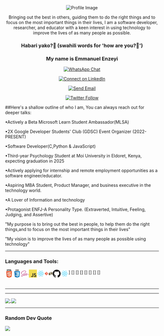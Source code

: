 <div align="center">
  <img height="150" src="https://camo.githubusercontent.com/62da68eb62b1e5f175f7d1f0191dd89a653d7908feb22d37d4a0ab07365d6791/68747470733a2f2f6d656469612e67697068792e636f6d2f6d656469612f4d3967624264396e6244724f5475314d71782f67697068792e676966" alt="Profile Image" />
  <p>Bringing out the best in others, guiding them to do the right things and to focus on the most important things in their lives, I am a software developer, researcher, and educator with a keen interest in using technology to improve the lives of as many people as possible.</p>
</div>


 
<div align="center">

### Habari yako?👋 (swahili words for 'how are you?👋') 
### My name is Emmanuel Enzeyi

[![WhatsApp Chat](https://img.shields.io/badge/Chat-on%20WhatsApp-brightgreen?logo=whatsapp&style=for-the-badge)](https://wa.me/254758800070) 

[![Connect on LinkedIn](https://img.shields.io/badge/Connect-on%20LinkedIn-blue?logo=linkedin&style=for-the-badge)](https://www.linkedin.com/in/emmanuel-manu-enzeyi-139175279/)

[![Send Email](https://img.shields.io/badge/Send%20Email-on%20Gmail-red?logo=gmail&style=for-the-badge)](mailto:emmanuelsiemaenzeyi@gmail.com)

[![Twitter Follow](https://img.shields.io/twitter/follow/EmmanuelEnzeyi?color=%231DA1F2&logo=Twitter&style=for-the-badge)](https://twitter.com/intent/follow?original_referer=https%3A%2F%2Fgithub.com%2FEmmanuelEnzeyi&screen_name=EmmanuelEnzeyi)

</div>


##Here's a shallow outline of who I am, You can always reach out for deeper talks:

•Actively a Beta Microsoft Learn Student Ambassador(MLSA)

•2X Google Developer Students' Club (GDSC) Event Organizer (2022-PRESENT)

•Software Developer(C,Python & JavaScript)

•Third-year Psychology Student at Moi University in Eldoret, Kenya, expecting graduation in 2025

•Actively applying for internship and remote employment opportunities as a software engineer/educator.

•Aspiring MBA Student, Product Manager, and business executive in the technology world.

•A Lover of Information and technology

•Protagonist ENFJ-A Personality Type. (Extraverted, Intuitive, Feeling, Judging, and Assertive)

"My purpose is to  bring out the best in people, to help them do the right things,and  to focus on the most important things in their lives"

"My vision is to improve the lives of as many people as possible using technology"
<br />

---

### Languages and Tools:

<img align="left" alt="HTML5" width="26px" src="https://raw.githubusercontent.com/github/explore/80688e429a7d4ef2fca1e82350fe8e3517d3494d/topics/html/html.png" />]
[<img align="left" alt="CSS3" width="26px" src="https://raw.githubusercontent.com/github/explore/80688e429a7d4ef2fca1e82350fe8e3517d3494d/topics/css/css.png" />]
[<img align="left" alt="JavaScript" width="26px" src="https://raw.githubusercontent.com/github/explore/80688e429a7d4ef2fca1e82350fe8e3517d3494d/topics/sass/sass.png" />]
[<img align="left" alt="Bootstrap" width="26px" src="https://raw.githubusercontent.com/github/explore/80688e429a7d4ef2fca1e82350fe8e3517d3494d/topics/javascript/javascript.png" />]
[<img align="left" alt="Wordpress" width="26px" src="https://raw.githubusercontent.com/github/explore/80688e429a7d4ef2fca1e82350fe8e3517d3494d/topics/react/react.png" />]
[<img align="left" alt="Git" width="26px" src="https://raw.githubusercontent.com/github/explore/80688e429a7d4ef2fca1e82350fe8e3517d3494d/topics/git/git.png" />]
[<img align="left" alt="GitHub" width="26px" src="https://raw.githubusercontent.com/github/explore/78df643247d429f6cc873026c0622819ad797942/topics/github/github.png" />]
[<img align="left" alt="Terminal" width="26px" src="https://raw.githubusercontent.com/github/explore/80688e429a7d4ef2fca1e82350fe8e3517d3494d/topics/react-native/react-native.png" />]


<br />

---

---

<a href="https://github.com/enzeyi/github-readme-stats">
  <img align="center" src="https://github-readme-stats.vercel.app/api?username=enzeyi&count_private=true&show_icons=true&theme=gruvbox" />
</a>
<a href="https://github.com/enzeyi/github-readme-stats">
  <img align="center" src="https://github-readme-stats.vercel.app/api/top-langs/?username=enzeyi&layout=compact" />
</a>

---

### Random Dev Quote
![](https://quotes-github-readme.vercel.app/api?type=horizontal&theme=tokyonight)

